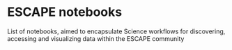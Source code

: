 # ESCAPE notebooks
List of notebooks, aimed to encapsulate Science workflows for discovering, accessing and visualizing data within the ESCAPE community

